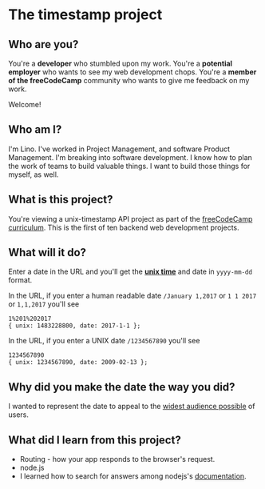 The timestamp project
===

## Who are you?
You're a **developer** who stumbled upon my work. You're a **potential employer** who wants to see my web development chops. You're a **member of the freeCodeCamp** community who wants to give me feedback on my work.

Welcome!

## Who am I?
I'm Lino. I've worked in Project Management, and software Product Management. I'm breaking into software development. I know how to plan the work of teams to build valuable things. I want to build those things for myself, as well.

## What is this project?
You're viewing a unix-timestamp API project as part of the [freeCodeCamp curriculum](https://www.freecodecamp.com/challenges/timestamp-microservice). This is the first of ten backend web development projects.

## What will it do?
Enter a date in the URL and you'll get the [**unix time**](https://en.wikipedia.org/wiki/Unix_time) and date in `yyyy-mm-dd` format.

In the URL, if you enter a human readable date
`/January 1,2017` or `1 1 2017` or `1,1,2017` you'll see

```
1%201%202017
{ unix: 1483228800, date: 2017-1-1 };
```

In the URL, if you enter a UNIX date
`/1234567890` you'll see
```
1234567890
{ unix: 1234567890, date: 2009-02-13 };
```

## Why did you make the date the way you did?
I wanted to represent the date to appeal to the [widest audience possible](https://www.theguardian.com/news/datablog/2013/dec/16/why-do-americans-write-the-month-before-the-day) of users.

## What did I learn from this project?
* Routing - how your app responds to the browser's request.
* node.js
* I learned how to search for answers among nodejs's [documentation](https://nodejs.org/en/).
